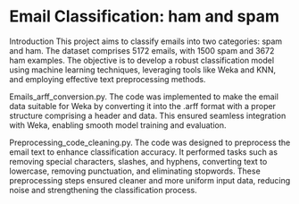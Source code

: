 # Email Classification: ham and spam

Introduction
This project aims to classify emails into two categories: spam and ham. The dataset comprises 5172 emails, with 1500 spam and 3672 ham examples. The objective is to develop a robust classification model using machine learning techniques, leveraging tools like Weka and KNN, and employing effective text preprocessing methods.


Emails_arff_conversion.py. The code was implemented to make the email data suitable for Weka by converting it into the .arff format with a proper structure comprising a header and data. This ensured seamless integration with Weka, enabling smooth model training and evaluation.

Preprocessing_code_cleaning.py. The code was designed to preprocess the email text to enhance classification accuracy. It performed tasks such as removing special characters, slashes, and hyphens, converting text to lowercase, removing punctuation, and eliminating stopwords. These preprocessing steps ensured cleaner and more uniform input data, reducing noise and strengthening the classification process.
